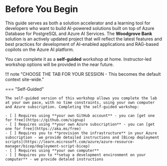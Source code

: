 # Before You Begin

This guide serves as both a solution accelerator and a learning tool for developers who want to build AI-powered solutions built on top of Azure Database for PostgreSQL and Azure AI Services. The **Woodgrove Bank** solution is an actively updated project that will reflect the latest features and best practices for development of AI-enabled applications and RAG-based copilots on the Azure AI platform.

You can complete it as a **self-guided** workshop at home. Instructor-led workshop options will be provided in the near future.

!!! note "CHOOSE THE TAB FOR YOUR SESSION - This becomes the default context site-wide."

=== "Self-Guided"

    The self-guided version of this workshop allows you complete the lab at your own pace, with no time constraints, using your own computer and Azure subscription. Completing the self-guided workshop:

    - [ ] Requires using **your own GitHub account** - you can [get one for free](https://github.com/signup)
    - [ ] Requires using **your own Azure subscription** - you can [get one for free](https://aka.ms/free) 
    - [ ] Requires you to **provision the infrastructure** in your Azure subscription - we provide detailed instructions and [Bicep deployment scripts](https://learn.microsoft.com/azure/azure-resource-manager/bicep/deployment-script-bicep)
    - [ ] Requires using **your own computer**
    - [ ] Requires you to **setup a development environment on your computer** - we provide detaled instructions

<!--
=== "Instructor-Led Workshop"

    - [ ] Requires you to use **your own GitHub account** - you can [get one for free](https://github.com/signup)
    - [X] Uses the **built-in Azure subscription** from Skillable - you get auth credentials
    - [X] Uses the **pre-provisioned infrastructure** from Skillable - you save setup time
    - [ ] Requires you to use **your own laptop** - keep it charged for the session duration
    - [ ] You have 75 minutes for the entire session - assume 60 mins for the lab alone

    !!! question "Are you currently in a Microsoft AI Tour session? [Go directly to Provision & Setup!](./02-Setup/1-Provision-And-Setup/02-Instructor-Led.md)"
-->
